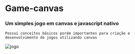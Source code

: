 # Game-canvas
### Um simples jogo em canvas e javascript nativo

```
Possui conceitos básicos porém importantes para criação e desenvolvimento de jogos utilizando canvas
```

![jogo](https://user-images.githubusercontent.com/20995835/32899912-5b1c35ee-cad3-11e7-90d8-af8a2cbc1a03.png)

